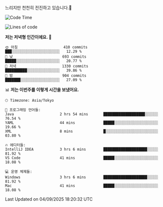 느리지만 천천히 전진하고 있습니다.🐢

<!--START_SECTION:waka-->
![Code Time](http://img.shields.io/badge/Code%20Time-1%2C664%20hrs%2041%20mins-blue)

![Lines of code](https://img.shields.io/badge/%EC%A0%80%EB%8A%94%20%EC%97%AC%ED%83%9C%EA%B9%8C%EC%A7%80%20-929.6%20thousand%20%EC%A4%84%EC%9D%98%20%EC%BD%94%EB%93%9C%EB%A5%BC%20%EC%9E%91%EC%84%B1%ED%96%88%EC%96%B4%EC%9A%94.-blue)

**저는 저녁형 인간이에요. 🦉** 

```text
🌞 아침                     410 commits         ███░░░░░░░░░░░░░░░░░░░░░░   12.29 % 
🌆 낮　                     693 commits         █████░░░░░░░░░░░░░░░░░░░░   20.77 % 
🌃 저녁                     1330 commits        ██████████░░░░░░░░░░░░░░░   39.86 % 
🌙 밤　                     904 commits         ███████░░░░░░░░░░░░░░░░░░   27.09 % 
```


📊 **저는 이번주를 이렇게 시간을 보냈어요.** 

```text
🕑︎ Timezone: Asia/Tokyo

💬 프로그래밍 언어들: 
Java                     2 hrs 54 mins       ███████████████████░░░░░░   76.54 % 
YAML                     44 mins             █████░░░░░░░░░░░░░░░░░░░░   19.66 % 
XML                      8 mins              █░░░░░░░░░░░░░░░░░░░░░░░░   03.80 % 

🔥 에디터들: 
IntelliJ IDEA            3 hrs 6 mins        ████████████████████░░░░░   81.92 % 
VS Code                  41 mins             █████░░░░░░░░░░░░░░░░░░░░   18.08 % 

💻 운영 체제들: 
Windows                  3 hrs 6 mins        ████████████████████░░░░░   81.92 % 
Mac                      41 mins             █████░░░░░░░░░░░░░░░░░░░░   18.08 % 
```


 Last Updated on 04/09/2025 18:20:32 UTC
<!--END_SECTION:waka-->
